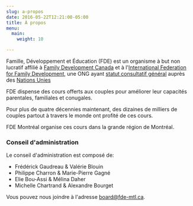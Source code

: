 ```yaml
---
slug: a-propos
date: 2016-05-22T12:21:00-05:00
title: À propos
menu:
  main:
    weight: 10

---
```


Famille, Développement et Éducation (FDE) est un organisme à but non lucratif affilié à
[Family Development Canada](http://www.familydevelopment.ca/) et à l'[International Federation for Family Development](http://iffd.org), une ONG ayant [statut consultatif général](https://en.wikipedia.org/wiki/Consultative_status#General) auprès des [Nations Unies](http://www.un.org)

FDE dispense des cours offerts aux couples pour améliorer leur capacités parentales, familiales et conugales.

Pour plus de quatre décennies maintenant, des dizaines de milliers de couples partout à travers le monde ont profité de ces cours.

FDE Montréal organise ces cours dans la grande région de Montréal.

<!--

References:
http://www.fe-ny.org/Family_Enrichment_NY/About_us.html
http://www.familydevelopment.ca/mission/

-->

### Conseil d'administration

Le conseil d'administration est composé de:

* Frédérick Gaudreau & Valérie Blouin
* Philippe Charron & Marie-Pierre Gagné
* Elie Bou-Assi & Mélina Daher
* Michelle Chartrand & Alexandre Bourget

Vous pouvez nous joindre à l'adresse <a
href="mailto:board@fde-mtl.org">board@fde-mtl.ca</a>.
